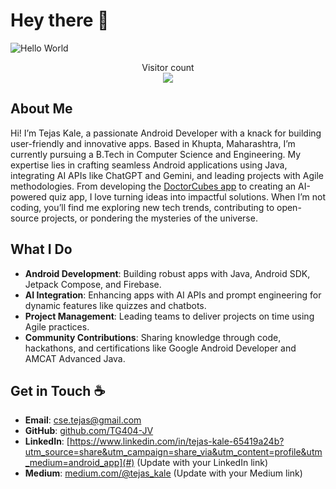 # Hey there 👋

![Hello World](https://raw.githubusercontent.com/TG404-JV/TG404-JV/master/resources/banner.png)

<p align="center"> 
  Visitor count<br>
  <img src="https://profile-counter.glitch.me/TG404-JV/count.svg" />
</p>

## About Me

Hi! I’m Tejas Kale, a passionate Android Developer with a knack for building user-friendly and innovative apps. Based in Khupta, Maharashtra, I’m currently pursuing a B.Tech in Computer Science and Engineering. My expertise lies in crafting seamless Android applications using Java, integrating AI APIs like ChatGPT and Gemini, and leading projects with Agile methodologies. From developing the [DoctorCubes app](https://play.google.com/store/apps/details?id=com.tvm.doctorcube) to creating an AI-powered quiz app, I love turning ideas into impactful solutions. When I’m not coding, you’ll find me exploring new tech trends, contributing to open-source projects, or pondering the mysteries of the universe.

## What I Do
- **Android Development**: Building robust apps with Java, Android SDK, Jetpack Compose, and Firebase.
- **AI Integration**: Enhancing apps with AI APIs and prompt engineering for dynamic features like quizzes and chatbots.
- **Project Management**: Leading teams to deliver projects on time using Agile practices.
- **Community Contributions**: Sharing knowledge through code, hackathons, and certifications like Google Android Developer and AMCAT Advanced Java.

## Get in Touch ☕
- **Email**: [cse.tejas@gmail.com](mailto:cse.tejas@gmail.com)
- **GitHub**: [github.com/TG404-JV](https://github.com/TG404-JV)
- **LinkedIn**: [https://www.linkedin.com/in/tejas-kale-65419a24b?utm_source=share&utm_campaign=share_via&utm_content=profile&utm_medium=android_app](#) (Update with your LinkedIn link)
- **Medium**: [medium.com/@tejas_kale](#) (Update with your Medium link)
